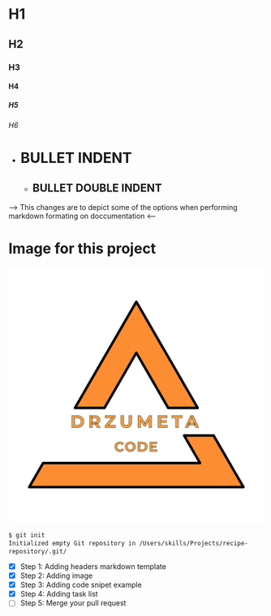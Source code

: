 # H1
## H2
### H3
#### H4
##### H5
###### H6

- # BULLET INDENT
  - ## BULLET DOUBLE INDENT

--> This changes are to depict some of the options when performing markdown formating on doccumentation <--

# Image for this project
![Image of LogoDrzumeta](https://raw.githubusercontent.com/drzumeta/drzumeta/bd0f61b7877b08b3ae9941b4e27807dec272627f/DrzumetaCode.png)

```
$ git init
Initialized empty Git repository in /Users/skills/Projects/recipe-repository/.git/
```
- [x] Step 1: Adding headers markdown template
- [x] Step 2: Adding image
- [x] Step 3: Adding code snipet example
- [x] Step 4: Adding task list
- [ ] Step 5: Merge your pull request
